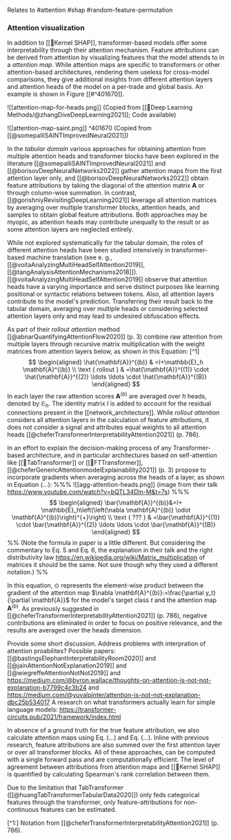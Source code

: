 Relates to #attention #shap #random-feature-permutation  
### Attention visualization

In addition to [[🧭Kernel SHAP]], transformer-based models offer some interpretability through their attention mechanism. Feature attributions can be derived from attention by visualizing features that the model attends to in a *attention map*. While attention maps are specific to transformers or other attention-based architectures, rendering them useless for cross-model comparisons, they give additional insights from different attention layers and attention heads of the model on a per-trade and global basis. An example is shown in Figure [[#^401670]].

![[attention-map-for-heads.png]]
(Copied from [[🧠Deep Learning Methods/@zhangDiveDeepLearning2021]]; Code available)

![[attention-map-saint.png]] ^401670
(Copied from [[@somepalliSAINTImprovedNeural2021]])

In the *tabular domain* various approaches for obtaining attention from multiple attention heads and transformer blocks have been explored in the literature [[@somepalliSAINTImprovedNeural2021]] and [[@borisovDeepNeuralNetworks2022]] gather attention maps from the first attention layer only, and [[@borisovDeepNeuralNetworks2022]] obtain feature attributions by taking the diagonal of the attention matrix $\mathbf{A}$ or through column-wise summation. In contrast, [[@gorishniyRevisitingDeepLearning2021]] leverage all attention matrices by averaging over multiple transformer blocks, attention heads, and samples to obtain global feature attributions. Both approaches may be myopic, as attention heads may contribute unequally to the result or as some attention layers are neglected entirely.

While not explored systematically for the tabular domain, the roles of different attention heads have been studied intensively in transformer-based machine translation (see e. g., [[@voitaAnalyzingMultiHeadSelfAttention2019]], [[@tangAnalysisAttentionMechanisms2018]]).  [[@voitaAnalyzingMultiHeadSelfAttention2019]] observe that attention heads have a varying importance and serve distinct purposes like learning positional or syntactic relations between tokens. Also, all attention layers contribute to the model's prediction. Transferring their result back to the tabular domain, averaging over multiple heads or considering selected attention layers only and may lead to undesired obfuscation effects. 

As part of their *rollout attention* method [[@abnarQuantifyingAttentionFlow2020]] (p. 3) combine raw attention from multiple layers through recursive matrix multiplication with the weight matrices from attention layers below, as shown in this Equation: [^1]
$$
\begin{aligned}
\hat{\mathbf{A}}^{(b)} & =I+\mathbb{E}_h \mathbf{A}^{(b)} \\
\text { rollout } & =\hat{\mathbf{A}}^{(1)} \cdot \hat{\mathbf{A}}^{(2)} \ldots \ldots \cdot \hat{\mathbf{A}}^{(B)}
\end{aligned}
$$
In each layer the raw attention scores $\mathbf{A}^{(b)}$ are averaged over $h$ heads, denoted by $\mathbb{E}_h$. The identity matrix $I$ is added to account for the residual connections present in the  [[network_architecture]]. While *rollout attention* considers all attention layers in the calculation of feature attributions, it does not consider a signal and attributes equal weights to all attention heads [[@cheferTransformerInterpretabilityAttention2021]] (p. 786). 

In an effort to explain the decision-making process of any Transformer-based architecture, and in particular architectures based on self-attention like [[🤖TabTransformer]] or [[🤖FTTransformer]], [[@cheferGenericAttentionmodelExplainability2021]] (p. 3) propose to incorporate gradients when averaging across the heads of a layer, as shown in Equation (...):
%%%
![[agg-attention-heads.png]]
(image from their talk https://www.youtube.com/watch?v=bQTL34Dln-M&t=7s)
%%%
$$
\begin{aligned}
\bar{\mathbf{A}}^{(b)}&=I+ \mathbb{E}_h\left(\left(\nabla \mathbf{A}^{(b)} \odot \mathbf{A}^{(b)}\right)^{+}\right) \\
\text { ??? } & =\bar{\mathbf{A}}^{(1)} \cdot \bar{\mathbf{A}}^{(2)} \ldots \ldots \cdot \bar{\mathbf{A}}^{(B)}
\end{aligned}
$$
%%
(Note the formula in paper is a little different. But considering the commentary to Eq. 5 and Eq. 6, the explanation in their talk and the right distributivity law https://en.wikipedia.org/wiki/Matrix_multiplication of matrices it should be the same. Not sure though why they used a different notation.)
%%

In this equation, $\odot$ represents the element-wise product between the gradient of the attention map $\nabla \mathbf{A}^{(b)}:=\frac{\partial y_t}{\partial \mathbf{A}}$ for the model's target class $t$ and the attention map $\mathbf{A}^{(b)}$. As previously suggested in [[@cheferTransformerInterpretabilityAttention2021]] (p. 786), negative contributions are eliminated in order to focus on positive relevance, and the results are averaged over the heads dimension.

Provide some short discussion. Address problems with interpration of attention proabilites?
Possible papers: [[@bastingsElephantInterpretabilityRoom2020]] and  [[@jainAttentionNotExplanation2019]] and [[@wiegreffeAttentionNotNot2019]] and https://medium.com/@byron.wallace/thoughts-on-attention-is-not-not-explanation-b7799c4c3b24 and https://medium.com/@yuvalpinter/attention-is-not-not-explanation-dbc25b534017
A research on what transformers actually learn for simple language models: https://transformer-circuits.pub/2021/framework/index.html

In absence of a ground truth for the true feature attribution, we also calculate attention maps using Eq. (...) and Eq. (...). Inline with previous research, feature attributions are also summed over the first attention layer or over all transformer blocks. All of these approaches, can be computed with a single forward pass and are computationally efficient. The level of agreement between attributions from attention maps and [[🧭Kernel SHAP]] is quantified by calculating Spearman's rank correlation between them.

Due to the limitation that TabTransformer ([[@huangTabTransformerTabularData2020]]) only feds categorical features through the transformer, only feature-attributions for non-continuous features can be estimated.

[^1:] Notation from [[@cheferTransformerInterpretabilityAttention2021]] (p. 786).